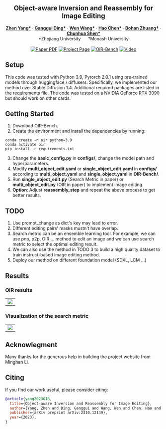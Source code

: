

<!-- # magic-edit.github.io -->

<p align="center">

  <h2 align="center">Object-aware Inversion and Reassembly for Image Editing</h2>
  <p align="center">
    <a href="https://zhenyangcs.github.io/"><strong>Zhen Yang*</strong></a>
    ·
    <a href="https://github.com/dingangui"><strong>Ganggui Ding*</strong></a>
    ·  
    <a href="https://scholar.google.com/citations?user=1ks0R04AAAAJ&hl=zh-CN"><strong>Wen Wang*</strong></a>
    ·
    <a href="https://scholar.google.com/citations?user=FaOqRpcAAAAJ"><strong>Hao Chen*</strong></a>
    ·
    <a href="https://bohanzhuang.github.io/"><strong>Bohan Zhuang†</strong></a>
    ·
    <a href="https://cshen.github.io/"><strong>Chunhua Shen*</strong></a>
    <br>
    *Zhejiang University&nbsp;&nbsp;&nbsp;&nbsp;&nbsp;&nbsp;†Monash University
    <br>
    </br>
        <a href="https://arxiv.org/abs/2310.12149">
        <img src='https://img.shields.io/badge/Arxiv-OIR-blue' alt='Paper PDF'></a>
        <a href="https://aim-uofa.github.io/OIR-Diffusion/">
        <img src='https://img.shields.io/badge/Project-Website-orange' alt='Project Page'></a>
        <a href="https://drive.google.com/file/d/1JX8w0S9PCD9Ipmo9IiICO8R7e1haTGdF/view?usp=sharing">
        <img src='https://img.shields.io/badge/Dataset-OIR--Bench-green' alt='OIR-Bench'></a>
        <a href="https://iclr.cc/virtual/2024/poster/18242">
        <img src='https://img.shields.io/badge/Video-ICLR-yellow' alt='Video'></a>
  </p>
</p>


<!-- <p align="center"><b>We will release the code soon!</b></p> -->

## Setup
This code was tested with Python 3.9, Pytorch 2.0.1 using pre-trained models through huggingface / diffusers. Specifically, we implemented our method over Stable Diffusion 1.4. Additional required packages are listed in the requirements file. The code was tested on a NVIDIA GeForce RTX 3090 but should work on other cards.

## Getting Started
1. Download OIR-Bench.
2. Create the environment and install the dependencies by running:
```
conda create -n oir python=3.9
conda activate oir
pip install -r requirements.txt
```
3. Change the **basic_config.py** in **configs/**, change the model path and hyperparameters.
4. Modify **multi_object_edit.yaml** or **single_object_edit.yaml** in **configs/** according to **multi_object.yaml** and **single_object.yaml** in **OIR-Bench/**.
5. Run **single_object_edit.py** (Search Metric in paper) or **multi_object_edit.py** (OIR in paper) to implement image editing.
6. **Option**: Adjust **reassembly_step** and repeat the above process to get better results.

## TODO
1. Use prompt_change as dict's key may lead to error.
2. Different editing pairs' masks mustn't have overlap.
3. Search metric can be an ensemble learning tool. For example, we can use pnp, p2p, OIR ... method to edit an image and we can use search metric to select the optimal editing result.
4. We can also use the method in TODO 3 to build a high quality dataset to train instruct-based image editing method.
5. Deploy our method on different foundation model (SDXL, LCM ...)

## Results

### OIR results
<p align="center">
  <table align="center">
    <td>
      <img src="./assets/OIR_result_1.png"></img>
      <!-- <img src="./assets/OIR_result_2.png"></img>
      <img src="./assets/OIR_result_3.png"></img> -->
    </td>
  </table>
</p>

### Visualization of the search metric
<p align="center">
  <table align="center">
    <td>
      <img src="./assets/search_metric_1.png"></img>
      <!-- <img src="./assets/search_metric_2.png"></img> -->
    </td>
  </table>
</p>



## Acknowlegment
Many thanks for the generous help in building the project website from Minghan Li.

## Citing
If you find our work useful, please consider citing:


```BibTeX
@article{yang2023OIR,
  title={Object-aware Inversion and Reassembly for Image Editing},
  author={Yang, Zhen and Ding, Ganggui and Wang, Wen and Chen, Hao and Zhuang, Bohan and Shen, Chunhua},
  publisher={arXiv preprint arXiv:2310.12149},
  year={2023},
}
```

